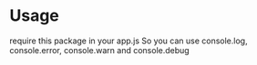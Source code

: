 # Usage
require this package in your app.js
So you can use console.log, console.error, console.warn and console.debug
